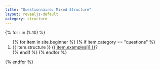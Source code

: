 ```yaml
---
title: "Questionnaire: Mixed Structure"
layout: revealjs-default
category: structure
---
```


{% for i in (1..10) %}
<section>
<ol>
{% for item in site.beginner %}
		{% if item.category == "questions" %}
			<li>{{ item.structure }} <u>{{ item.examples[i] }}</u>?</li>
		{% endif %}
{% endfor %}
</ol>
</section>
{% endfor %}